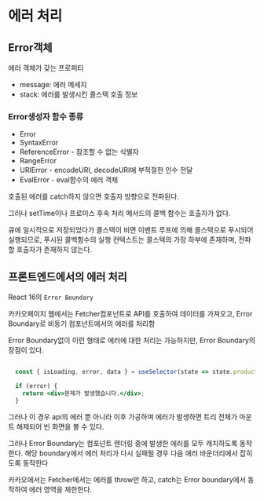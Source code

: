 # 에러 처리

## Error객체

에러 객체가 갖는 프로퍼티

- message: 에러 메세지
- stack: 에러를 발생시킨 콜스택 호출 정보

### Error생성자 함수 종류

- Error
- SyntaxError
- ReferenceError - 참조할 수 없는 식별자
- RangeError
- URIError - encodeURI, decodeURI에 부적절한 인수 전달
- EvalError - eval함수의 에러 객체

호출된 에러를 catch하지 않으면 호출자 방향으로 전파된다.

그러나 setTime이나 프로미스 후속 처리 메서드의 콜백 함수는 호출자가 없다.

큐에 일시적으로 저장되었다가 콜스택이 비면 이벤트 루프에 의해 콜스택으로 푸시되어 실행되므로, 푸시된 콜백함수의 실행 컨텍스트는 콜스택의 가장 하부에 존재하며, 전파할 호출자가 존재하지 않는다.

## 프론트엔드에서의 에러 처리

React 16의 `Error Boundary`

카카오페이지 웹에서는 Fetcher컴포넌트로 API를 호출하여 데이터를 가져오고, Error Boundary로 비동기 컴포넌트에서의 에러를 처리함

Error Boundary없이 이런 형태로 에러에 대한 처리는 가능하지만, Error Boundary의 장점이 있다.

```jsx

  const { isLoading, error, data } = useSelector(state => state.productList);

  if (error) {
    return <div>문제가 발생했습니다.</div>;
  }
```

그러나 이 경우 api의 에러 뿐 아니라 이후 가공하며 에러가 발생하면 트리 전체가 마운트 해제되어 빈 화면을 볼 수 있다.

그러나 Error Boundary는 컴포넌트 렌더링 중에 발생한 에러를 모두 캐치하도록 동작한다. 해당 boundary에서 에러 처리가 다시 실패될 경우 다음 에러 바운더리에서 잡히도록 동작한다

카카오에서는 Fetcher에서는 에러를 throw만 하고, catch는 Error boundary에서 동작하여 에러 영역을 제한한다.
